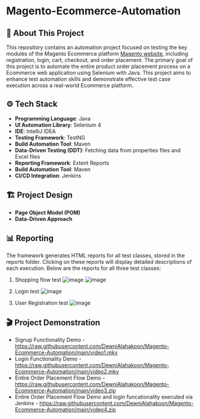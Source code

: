 # Magento-Ecommerce-Automation

## 📌 About This Project

This repository contains an automation project focused on testing the key modules of the Magento Ecommerce platform [Magento website](https://magento.softwaretestingboard.com/), including registration, login, cart, checkout, and order placement. The primary goal of this project is to automate the entire product order placement process on a Ecommerce web application using Selenium with Java. This project aims to enhance test automation skills and demonstrate effective test case execution across a real-world Ecommerce platform.

## ⚙️ Tech Stack
- **Programming Language**: Java
- **UI Automation Library**: Selenium 4
- **IDE**: IntelliJ IDEA
- **Testing Framework**: TestNG
- **Build Automation Tool**: Maven
- **Data-Driven Testing (DDT)**: Fetching data from properties files and Excel files
- **Reporting Framework**: Extent Reports
- **Build Automation Tool**: Maven
- **CI/CD Integration**: Jenkins

## 🏗️ Project Design
- **Page Object Model (POM)**
- **Data-Driven Approach**
  
## 📊 Reporting
The framework generates HTML reports for all test classes, stored in the reports folder. Clicking on these reports will display detailed descriptions of each execution. Below are the reports for all three test classes:

1. Shopping flow test
![image](https://github.com/user-attachments/assets/9b5a1ed9-3c65-4a44-8d54-8e5e0c2b2e42)
![image](https://github.com/user-attachments/assets/869f12ca-296b-4959-8ba3-5fe748a9f6f2)

2. Login test
![image](https://github.com/user-attachments/assets/29394513-5150-44ec-91bc-e049dae718bc)

3. User Registration test
![image](https://github.com/user-attachments/assets/dd4fe669-ac86-47b0-b404-25280b221c84)

## 🎬 Project Demonstration

- Signup Functionality Demo - https://raw.githubusercontent.com/DewniAlahakoon/Magento-Ecommerce-Automation/main/video1.mkv
- Login Functionality Demo -  https://raw.githubusercontent.com/DewniAlahakoon/Magento-Ecommerce-Automation/main/video2.mkv
- Entire Order Placement Flow Demo  - https://raw.githubusercontent.com/DewniAlahakoon/Magento-Ecommerce-Automation/main/video3.zip
- Entire Order Placement Flow Demo and login funcationality executed via Jenkins - https://raw.githubusercontent.com/DewniAlahakoon/Magento-Ecommerce-Automation/main/video4.zip


